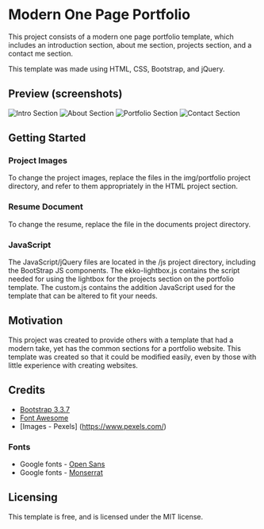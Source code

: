 # Modern One Page Portfolio

This project consists of a modern one page portfolio template, which includes an introduction section, about me section, projects section, and a contact me section.  

This template was made using HTML, CSS, Bootstrap, and jQuery. 

## Preview (screenshots)
![Intro Section]()
![About Section]()
![Portfolio Section]()
![Contact Section]()


## Getting Started

### Project Images

To change the project images, replace the files in the img/portfolio project directory, and refer to them appropriately in the HTML project section.

### Resume Document

To change the resume, replace the file in the documents project directory.

### JavaScript

The JavaScript/jQuery files are located in the /js project directory, including the BootStrap JS components. The ekko-lightbox.js contains the script needed for using the lightbox for the projects section on the portfolio template.  The custom.js contains the addition JavaScript used for the template that can be altered to fit your needs.  


## Motivation

This project was created to provide others with a template that had a modern take, yet has the common sections for a portfolio website.  This template was created so that it could be modified easily, even by those with little experience with creating websites.

## Credits

- [Bootstrap 3.3.7](http://getbootstrap.com/)
- [Font Awesome](http://fontawesome.io/)
- [Images - Pexels] (https://www.pexels.com/)


### Fonts
- Google fonts - [Open Sans](https://fonts.google.com/specimen/Open+Sans?selection.family=Open+Sans)
- Google fonts - [Monserrat](https://fonts.google.com/specimen/Montserrat)

## Licensing
This template is free, and is licensed under the MIT license.
